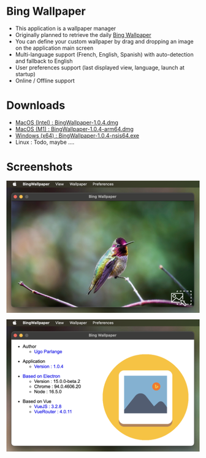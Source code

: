 # Bing Wallpaper

* This application is a wallpaper manager
* Originally planned to retrieve the daily [Bing Wallpaper](https://www.bing.com/)
* You can define your custom wallpaper by drag and dropping an image on the application main screen
* Multi-language support (French, English, Spanish) with auto-detection and fallback to English 
* User preferences support (last displayed view, language, launch at startup)
* Online / Offline support

# Downloads

* [MacOS (Intel) : BingWallpaper-1.0.4.dmg](https://github.com/uparlange/bing-wallpaper/releases/download/v1.0.4/BingWallpaper-1.0.4.dmg)
* [MacOS (M1) : BingWallpaper-1.0.4-arm64.dmg](https://github.com/uparlange/bing-wallpaper/releases/download/v1.0.4/BingWallpaper-1.0.4-arm64.dmg)
* [Windows (x64) : BingWallpaper-1.0.4-nsis64.exe](https://github.com/uparlange/bing-wallpaper/releases/download/v1.0.4/BingWallpaper-1.0.4-nsis64.exe)
* Linux : Todo, maybe ....

# Screenshots

![Wallpaper screenshot](https://github.com/uparlange/bing-wallpaper/blob/master/resources/screenshots/wallpaper-screen.png?raw=true)

![About screenshot](https://github.com/uparlange/bing-wallpaper/blob/master/resources/screenshots/about-screen.png?raw=true)